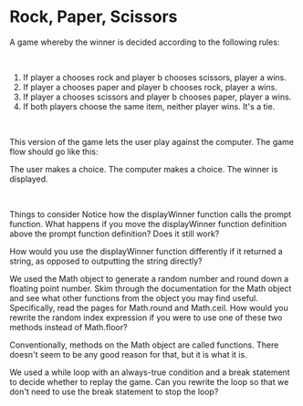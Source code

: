 # Rock, Paper, Scissors 

A game whereby the winner is decided according to the following rules: 

<br>

1. If player a chooses rock and player b chooses scissors, player a wins.
1. If player a chooses paper and player b chooses rock, player a wins.
1. If player a chooses scissors and player b chooses paper, player a wins.
1. If both players choose the same item, neither player wins. It's a tie.

<br>

This version of the game lets the user play against the computer. The game flow should go like this:

The user makes a choice.
The computer makes a choice.
The winner is displayed.

<br>

Things to consider
Notice how the displayWinner function calls the prompt function. What happens if you move the displayWinner function definition above the prompt function definition? Does it still work?

How would you use the displayWinner function differently if it returned a string, as opposed to outputting the string directly?

We used the Math object to generate a random number and round down a floating point number. Skim through the documentation for the Math object and see what other functions from the object you may find useful. Specifically, read the pages for Math.round and Math.ceil. How would you rewrite the random index expression if you were to use one of these two methods instead of Math.floor?

Conventionally, methods on the Math object are called functions. There doesn't seem to be any good reason for that, but it is what it is.

We used a while loop with an always-true condition and a break statement to decide whether to replay the game. Can you rewrite the loop so that we don't need to use the break statement to stop the loop?